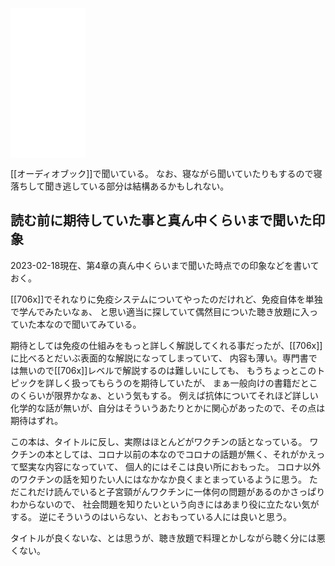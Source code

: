 <iframe sandbox="allow-popups allow-scripts allow-modals allow-forms allow-same-origin" style="width:120px;height:240px;" marginwidth="0" marginheight="0" scrolling="no" frameborder="0" src="//rcm-fe.amazon-adsystem.com/e/cm?lt1=_blank&bc1=000000&IS2=1&bg1=FFFFFF&fc1=000000&lc1=0000FF&t=karino203-22&language=ja_JP&o=9&p=8&l=as4&m=amazon&f=ifr&ref=as_ss_li_til&asins=4065181771&linkId=55d4f69c65d0767605495961d87d23d5"></iframe>

[[オーディオブック]]で聞いている。
なお、寝ながら聞いていたりもするので寝落ちして聞き逃している部分は結構あるかもしれない。

## 読む前に期待していた事と真ん中くらいまで聞いた印象

2023-02-18現在、第4章の真ん中くらいまで聞いた時点での印象などを書いておく。

[[706x]]でそれなりに免疫システムについてやったのだけれど、免疫自体を単独で学んでみたいなぁ、
と思い適当に探していて偶然目についた聴き放題に入っていた本なので聞いてみている。

期待としては免疫の仕組みをもっと詳しく解説してくれる事だったが、[[706x]]に比べるとだいぶ表面的な解説になってしまっていて、
内容も薄い。専門書では無いので[[706x]]レベルで解説するのは難しいにしても、
もうちょっとこのトピックを詳しく扱ってもらうのを期待していたが、
まぁ一般向けの書籍だとこのくらいが限界かなぁ、という気もする。
例えば抗体についてそれほど詳しい化学的な話が無いが、自分はそういうあたりとかに関心があったので、その点は期待はずれ。

この本は、タイトルに反し、実際はほとんどがワクチンの話となっている。
ワクチンの本としては、コロナ以前の本なのでコロナの話題が無く、それがかえって堅実な内容になっていて、
個人的にはそこは良い所におもった。
コロナ以外のワクチンの話を知りたい人にはなかなか良くまとまっているように思う。
ただこれだけ読んでいると子宮頸がんワクチンに一体何の問題があるのかさっぱりわからないので、
社会問題を知りたいという向きにはあまり役に立たない気がする。
逆にそういうのはいらない、とおもっている人には良いと思う。

タイトルが良くないな、とは思うが、聴き放題で料理とかしながら聴く分には悪くない。